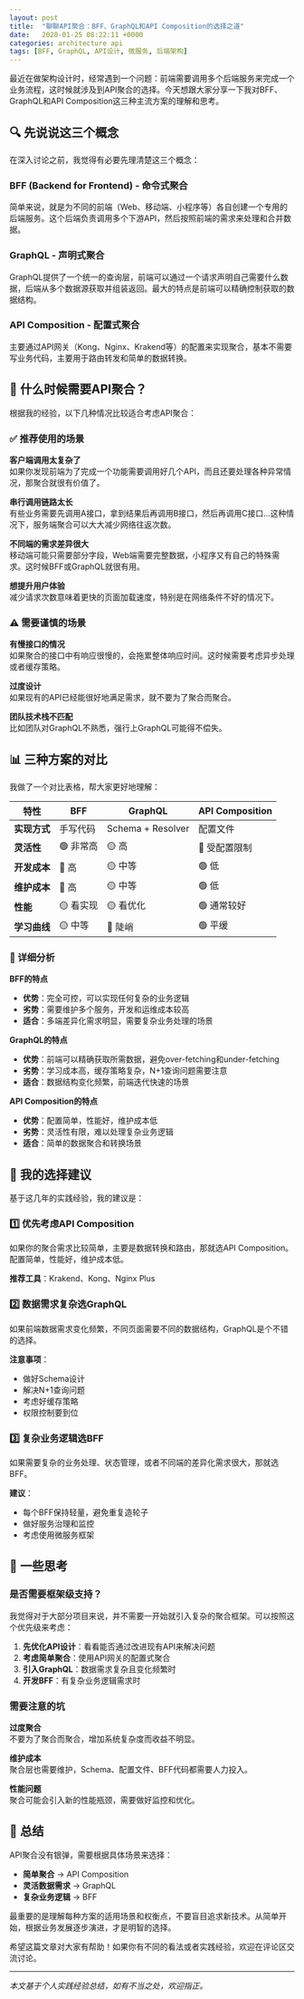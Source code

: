 ```yaml
---
layout: post
title:  "聊聊API聚合：BFF、GraphQL和API Composition的选择之道"
date:   2020-01-25 08:22:11 +0000
categories: architecture api
tags: [BFF, GraphQL, API设计, 微服务, 后端架构]
---
```


最近在做架构设计时，经常遇到一个问题：前端需要调用多个后端服务来完成一个业务流程，这时候就涉及到API聚合的选择。今天想跟大家分享一下我对BFF、GraphQL和API Composition这三种主流方案的理解和思考。

## 🔍 先说说这三个概念

在深入讨论之前，我觉得有必要先理清楚这三个概念：

### BFF (Backend for Frontend) - 命令式聚合
简单来说，就是为不同的前端（Web、移动端、小程序等）各自创建一个专用的后端服务。这个后端负责调用多个下游API，然后按照前端的需求来处理和合并数据。

### GraphQL - 声明式聚合  
GraphQL提供了一个统一的查询层，前端可以通过一个请求声明自己需要什么数据，后端从多个数据源获取并组装返回。最大的特点是前端可以精确控制获取的数据结构。

### API Composition - 配置式聚合
主要通过API网关（Kong、Nginx、Krakend等）的配置来实现聚合，基本不需要写业务代码，主要用于路由转发和简单的数据转换。

## 🤔 什么时候需要API聚合？

根据我的经验，以下几种情况比较适合考虑API聚合：

### ✅ 推荐使用的场景

**客户端调用太复杂了**  
如果你发现前端为了完成一个功能需要调用好几个API，而且还要处理各种异常情况，那聚合就很有价值了。

**串行调用链路太长**  
有些业务需要先调用A接口，拿到结果后再调用B接口，然后再调用C接口...这种情况下，服务端聚合可以大大减少网络往返次数。

**不同端的需求差异很大**  
移动端可能只需要部分字段，Web端需要完整数据，小程序又有自己的特殊需求。这时候BFF或GraphQL就很有用。

**想提升用户体验**  
减少请求次数意味着更快的页面加载速度，特别是在网络条件不好的情况下。

### ⚠️ 需要谨慎的场景

**有慢接口的情况**  
如果聚合的接口中有响应很慢的，会拖累整体响应时间。这时候需要考虑异步处理或者缓存策略。

**过度设计**  
如果现有的API已经能很好地满足需求，就不要为了聚合而聚合。

**团队技术栈不匹配**  
比如团队对GraphQL不熟悉，强行上GraphQL可能得不偿失。

## 📊 三种方案的对比

我做了一个对比表格，帮大家更好地理解：

| 特性 | BFF | GraphQL | API Composition |
|------|-----|---------|-----------------|
| **实现方式** | 手写代码 | Schema + Resolver | 配置文件 |
| **灵活性** | 🟢 非常高 | 🟡 高 | 🔴 受配置限制 |
| **开发成本** | 🔴 高 | 🟡 中等 | 🟢 低 |
| **维护成本** | 🔴 高 | 🟡 中等 | 🟢 低 |
| **性能** | 🟡 看实现 | 🟡 看优化 | 🟢 通常较好 |
| **学习曲线** | 🟡 中等 | 🔴 陡峭 | 🟢 平缓 |

### 📝 详细分析

**BFF的特点**
- **优势**：完全可控，可以实现任何复杂的业务逻辑
- **劣势**：需要维护多个服务，开发和运维成本较高
- **适合**：多端差异化需求明显，需要复杂业务处理的场景

**GraphQL的特点**  
- **优势**：前端可以精确获取所需数据，避免over-fetching和under-fetching
- **劣势**：学习成本高，缓存策略复杂，N+1查询问题需要注意
- **适合**：数据结构变化频繁，前端迭代快速的场景

**API Composition的特点**
- **优势**：配置简单，性能好，维护成本低
- **劣势**：灵活性有限，难以处理复杂业务逻辑
- **适合**：简单的数据聚合和转换场景

## 🎯 我的选择建议

基于这几年的实践经验，我的建议是：

### 1️⃣ 优先考虑API Composition
如果你的聚合需求比较简单，主要是数据转换和路由，那就选API Composition。配置简单，性能好，维护成本低。

**推荐工具**：Krakend、Kong、Nginx Plus

### 2️⃣ 数据需求复杂选GraphQL
如果前端数据需求变化频繁，不同页面需要不同的数据结构，GraphQL是个不错的选择。

**注意事项**：
- 做好Schema设计
- 解决N+1查询问题
- 考虑好缓存策略
- 权限控制要到位

### 3️⃣ 复杂业务逻辑选BFF
如果需要复杂的业务处理、状态管理，或者不同端的差异化需求很大，那就选BFF。

**建议**：
- 每个BFF保持轻量，避免重复造轮子
- 做好服务治理和监控
- 考虑使用微服务框架

## 💭 一些思考

### 是否需要框架级支持？

我觉得对于大部分项目来说，并不需要一开始就引入复杂的聚合框架。可以按照这个优先级来考虑：

1. **先优化API设计**：看看能否通过改进现有API来解决问题
2. **考虑简单聚合**：使用API网关的配置式聚合
3. **引入GraphQL**：数据需求复杂且变化频繁时
4. **开发BFF**：有复杂业务逻辑需求时

### 需要注意的坑

**过度聚合**  
不要为了聚合而聚合，增加系统复杂度而收益不明显。

**维护成本**  
聚合层也需要维护，Schema、配置文件、BFF代码都需要人力投入。

**性能问题**  
聚合可能会引入新的性能瓶颈，需要做好监控和优化。

## 🚀 总结

API聚合没有银弹，需要根据具体场景来选择：

- **简单聚合** → API Composition
- **灵活数据需求** → GraphQL  
- **复杂业务逻辑** → BFF

最重要的是理解每种方案的适用场景和权衡点，不要盲目追求新技术。从简单开始，根据业务发展逐步演进，才是明智的选择。

希望这篇文章对大家有帮助！如果你有不同的看法或者实践经验，欢迎在评论区交流讨论。

---

*本文基于个人实践经验总结，如有不当之处，欢迎指正。*